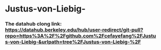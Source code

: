 # Justus-von-Liebig-
### The datahub clong link: https://datahub.berkeley.edu/hub/user-redirect/git-pull?repo=https%3A%2F%2Fgithub.com%2Fcefayefang%2FJustus-von-Liebig-&urlpath=tree%2FJustus-von-Liebig-%2F
